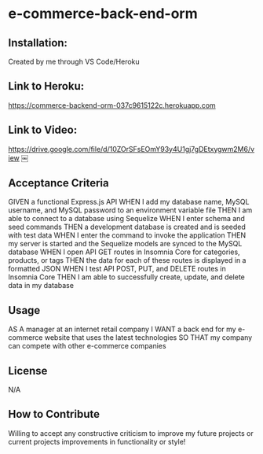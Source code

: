 # e-commerce-back-end-orm
## Installation:
Created by me through VS Code/Heroku
## Link to Heroku:
https://commerce-backend-orm-037c9615122c.herokuapp.com
## Link to Video:
https://drive.google.com/file/d/10ZOrSFsEOmY93y4U1gj7gDEtxygwm2M6/view
￼
## Acceptance Criteria
GIVEN a functional Express.js API
WHEN I add my database name, MySQL username, and MySQL password to an environment variable file
THEN I am able to connect to a database using Sequelize
WHEN I enter schema and seed commands
THEN a development database is created and is seeded with test data
WHEN I enter the command to invoke the application
THEN my server is started and the Sequelize models are synced to the MySQL database
WHEN I open API GET routes in Insomnia Core for categories, products, or tags
THEN the data for each of these routes is displayed in a formatted JSON
WHEN I test API POST, PUT, and DELETE routes in Insomnia Core
THEN I am able to successfully create, update, and delete data in my database

##  Usage
AS A manager at an internet retail company
I WANT a back end for my e-commerce website that uses the latest technologies
SO THAT my company can compete with other e-commerce companies
## License
N/A
## How to Contribute
Willing to accept any constructive criticism to improve my future projects or current projects improvements in functionality or style!

